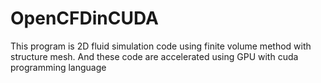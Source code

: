 # OpenCFDinCUDA
This program is 2D fluid simulation code using finite volume method with structure mesh. And these code are accelerated using GPU with cuda programming language
